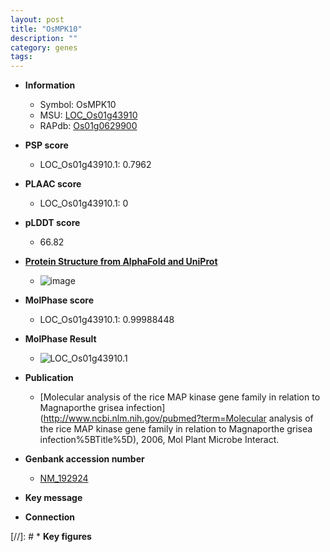 ```yaml
---
layout: post
title: "OsMPK10"
description: ""
category: genes
tags: 
---
```


* **Information**  
    + Symbol: OsMPK10  
    + MSU: [LOC_Os01g43910](http://rice.plantbiology.msu.edu/cgi-bin/ORF_infopage.cgi?orf=LOC_Os01g43910)  
    + RAPdb: [Os01g0629900](http://rapdb.dna.affrc.go.jp/viewer/gbrowse_details/irgsp1?name=Os01g0629900)  

* **PSP score**  
    + LOC_Os01g43910.1: 0.7962 

* **PLAAC score**  
    + LOC_Os01g43910.1: 0 

* **pLDDT score**
    + 66.82

* **[Protein Structure from AlphaFold and UniProt](https://www.uniprot.org/uniprotkb/Q5ZCI1/entry#structure)**
    + ![image](https://ricepsp.github.io/images/Q5/AF-Q5ZCI1-F1.png)

* **MolPhase score**
    + LOC_Os01g43910.1: 0.99988448

* **MolPhase Result**
    + ![LOC_Os01g43910.1](https://304243504.github.io/Pictures/LOC_Os01g/LOC_Os01g43910.1.png)

* **Publication**  
    + [Molecular analysis of the rice MAP kinase gene family in relation to Magnaporthe grisea infection](http://www.ncbi.nlm.nih.gov/pubmed?term=Molecular analysis of the rice MAP kinase gene family in relation to Magnaporthe grisea infection%5BTitle%5D), 2006, Mol Plant Microbe Interact.

* **Genbank accession number**  
    + [NM_192924](http://www.ncbi.nlm.nih.gov/nuccore/NM_192924)

* **Key message**  

* **Connection**  

[//]: # * **Key figures**  


